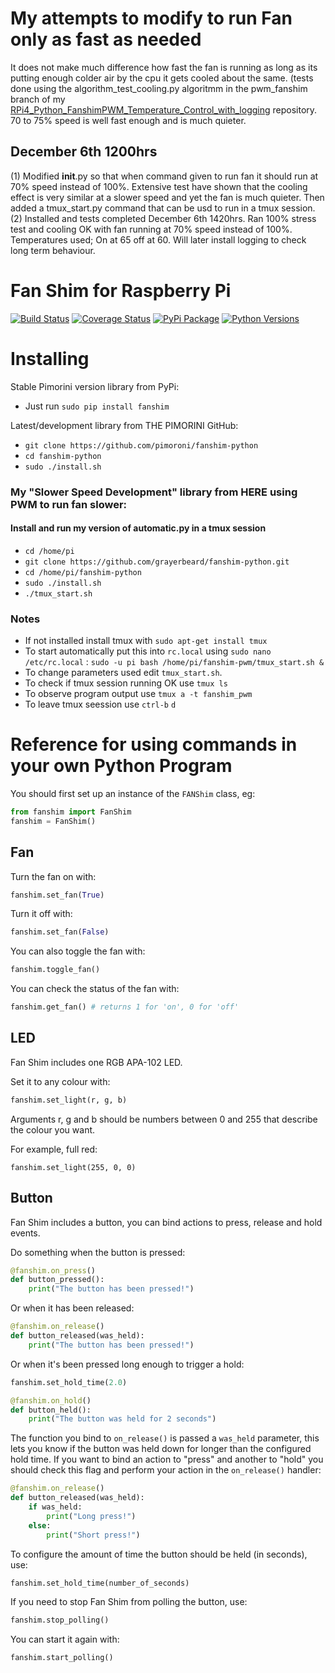 # My attempts to modify to run Fan only as fast as needed

It does not make much difference how fast the fan is running as long as its putting enough colder air by the cpu it gets cooled about the same. (tests done using the  algorithm_test_cooling.py algoritmm in the pwm_fanshim branch of my [RPi4_Python_FanshimPWM_Temperature_Control_with_logging](https://github.com/grayerbeard/RPi4_Python_FanshimPWM_Temperature_Control_with_logging/tree/pwm_fanshim) repository. 70 to 75% speed is well fast enough and is much quieter.

## December 6th 1200hrs
(1) Modified __init__.py so that when command given to run fan it should run at 70% speed instead of 100%.   Extensive test have shown that the cooling effect is very similar at a slower speed and yet the fan is much quieter.  Then added a tmux_start.py command that can be usd to run in a tmux session.
(2) Installed and tests completed December 6th 1420hrs. Ran 100% stress test and cooling OK with fan running at 70% speed instead of 100%.  Temperatures used; On at 65 off at 60.  Will later install logging to check long term behaviour.


# Fan Shim for Raspberry Pi

[![Build Status](https://travis-ci.com/pimoroni/fanshim-python.svg?branch=master)](https://travis-ci.com/pimoroni/fanshim-python)
[![Coverage Status](https://coveralls.io/repos/github/pimoroni/fanshim-python/badge.svg?branch=master)](https://coveralls.io/github/pimoroni/fanshim-python?branch=master)
[![PyPi Package](https://img.shields.io/pypi/v/fanshim.svg)](https://pypi.python.org/pypi/fanshim)
[![Python Versions](https://img.shields.io/pypi/pyversions/fanshim.svg)](https://pypi.python.org/pypi/fanshim)

# Installing

Stable Pimorini version library from PyPi:

* Just run `sudo pip install fanshim`

Latest/development library from THE PIMORINI GitHub:

* `git clone https://github.com/pimoroni/fanshim-python`
* `cd fanshim-python`
* `sudo ./install.sh`

### My "Slower Speed Development" library from HERE using PWM to run fan slower:

#### Install and run my version of automatic.py in a tmux session 
* `cd /home/pi`
* `git clone https://github.com/grayerbeard/fanshim-python.git`
* `cd /home/pi/fanshim-python`
* `sudo ./install.sh`
* `./tmux_start.sh`
### Notes
* If not installed install tmux with `sudo apt-get install tmux`
* To start automatically put this into `rc.local` using `sudo nano /etc/rc.local` : `sudo -u pi bash /home/pi/fanshim-pwm/tmux_start.sh &`
* To change parameters used edit `tmux_start.sh`.
* To check if tmux session running OK use `tmux ls`
* To observe program output use `tmux a -t fanshim_pwm`
* To leave tmux seession use `ctrl-b` `d`


# Reference for using commands in your own Python Program

You should first set up an instance of the `FANShim` class, eg:

```python
from fanshim import FanShim
fanshim = FanShim()
```

## Fan

Turn the fan on with:

```python
fanshim.set_fan(True)
```

Turn it off with:

```python
fanshim.set_fan(False)
```

You can also toggle the fan with:

```python
fanshim.toggle_fan()
```

You can check the status of the fan with:

```python
fanshim.get_fan() # returns 1 for 'on', 0 for 'off'
```

## LED

Fan Shim includes one RGB APA-102 LED.

Set it to any colour with:

```python
fanshim.set_light(r, g, b)
```

Arguments r, g and b should be numbers between 0 and 255 that describe the colour you want.

For example, full red:

```
fanshim.set_light(255, 0, 0)
```

## Button

Fan Shim includes a button, you can bind actions to press, release and hold events.

Do something when the button is pressed:

```python
@fanshim.on_press()
def button_pressed():
    print("The button has been pressed!")
```

Or when it has been released:

```python
@fanshim.on_release()
def button_released(was_held):
    print("The button has been pressed!")
```

Or when it's been pressed long enough to trigger a hold:

```python
fanshim.set_hold_time(2.0)

@fanshim.on_hold()
def button_held():
    print("The button was held for 2 seconds")
```

The function you bind to `on_release()` is passed a `was_held` parameter,
this lets you know if the button was held down for longer than the configured
hold time. If you want to bind an action to "press" and another to "hold" you
should check this flag and perform your action in the `on_release()` handler:

```python
@fanshim.on_release()
def button_released(was_held):
    if was_held:
        print("Long press!")
    else:
        print("Short press!")
```

To configure the amount of time the button should be held (in seconds), use:

```python
fanshim.set_hold_time(number_of_seconds)
```

If you need to stop Fan Shim from polling the button, use:

```python
fanshim.stop_polling()
```

You can start it again with:

```python
fanshim.start_polling()
```

